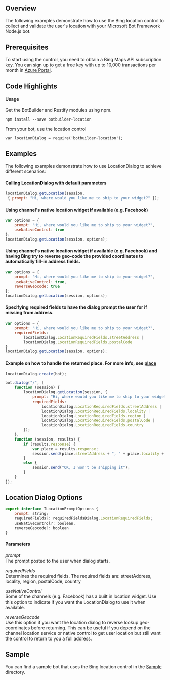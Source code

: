 ## Overview
The following examples demonstrate how to use the Bing location control to collect and validate the user's  location with your Microsoft Bot Framework Node.js bot. 

## Prerequisites
To start using the control, you need to obtain a Bing Maps API subscription key. You can sign up to get a free key with up to 10,000 transactions per month in [Azure Portal](https://azure.microsoft.com/en-us/marketplace/partners/bingmaps/mapapis/).

## Code Highlights

#### Usage
Get the BotBuilder and Restify modules using npm.

    npm install --save botbuilder-location

From your bot, use the location control
        
    var locationDialog = require('botbuilder-location');


## Examples

The following examples demonstrate how to use LocationDialog to achieve different scenarios: 

#### Calling LocationDialog with default parameters 

````JavaScript
locationDialog.getLocation(session,
 { prompt: "Hi, where would you like me to ship to your widget?" });
````

#### Using channel's native location widget if available (e.g. Facebook) 

````JavaScript
var options = {
    prompt: "Hi, where would you like me to ship to your widget?",
    useNativeControl: true
};
locationDialog.getLocation(session, options);
````

#### Using channel's native location widget if available (e.g. Facebook) and having Bing try to reverse geo-code the provided coordinates to automatically fill-in address fields.

````JavaScript
var options = {
    prompt: "Hi, where would you like me to ship to your widget?",
    useNativeControl: true,
    reverseGeocode: true
};
locationDialog.getLocation(session, options);
````

#### Specifying required fields to have the dialog prompt the user for if missing from address.
````JavaScript
var options = {
    prompt: "Hi, where would you like me to ship to your widget?",
    requiredFields:
        locationDialog.LocationRequiredFields.streetAddress |
        locationDialog.LocationRequiredFields.postalCode
}
locationDialog.getLocation(session, options);
````

#### Example on how to handle the returned place. For more info, see [place](src/place.ts)
````JavaScript
locationDialog.create(bot);

bot.dialog("/", [
    function (session) {
        locationDialog.getLocation(session, {
            prompt: "Hi, where would you like me to ship to your widget?",
            requiredFields: 
                locationDialog.LocationRequiredFields.streetAddress |
                locationDialog.LocationRequiredFields.locality |
                locationDialog.LocationRequiredFields.region |
                locationDialog.LocationRequiredFields.postalCode |
                locationDialog.LocationRequiredFields.country
        });
    },
    function (session, results) {
        if (results.response) {
            var place = results.response;
            session.send(place.streetAddress + ", " + place.locality + ", " + place.region + ", " + place.country + " (" + place.postalCode + ")");
        }
        else {
            session.send("OK, I won't be shipping it");
        }
    }
]);
````

## Location Dialog Options

````JavaScript
export interface ILocationPromptOptions {
    prompt: string;
    requiredFields?: requiredFieldsDialog.LocationRequiredFields;
    useNativeControl?: boolean,
    reverseGeocode?: boolean
}
````

#### Parameters

*prompt*    
The prompt posted to the user when dialog starts. 

*requiredFields*    
Determines the required fields. The required fields are: streetAddress, locality, region, postalCode, country

*useNativeControl*    
Some of the channels (e.g. Facebook) has a built in location widget. Use this option to indicate if you want the LocationDialog to use it when available.

*reverseGeocode*    
Use this option if you want the location dialog to reverse lookup geo-coordinates before returning. 
This can be useful if you depend on the channel location service or native control to get user location
but still want the control to return to you a full address.

## Sample
You can find a sample bot that uses the Bing location control in the [Sample](../sample/app.js) directory. 

